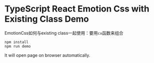 TypeScript React Emotion Css with Existing Class Demo
=================================

EmotionCss如何与existing class一起使用：要用`cx`函数来组合

```
npm install
npm run demo
```

It will open page on browser automatically.
